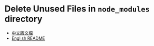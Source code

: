 # Delete Unused Files in `node_modules` directory

- [中文版文檔](README_zh.md)
- [English README](README.md)
